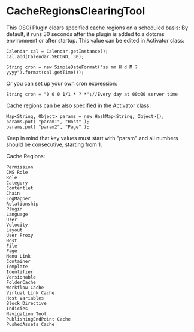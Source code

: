 CacheRegionsClearingTool
========================

This OSGi Plugin clears specified cache regions on a scheduled basis: By default, it runs 30 seconds after the plugin is added to a dotcms environment or after startup. This value can be edited in Activator class:

```
Calendar cal = Calendar.getInstance();
cal.add(Calendar.SECOND, 30);

String cron = new SimpleDateFormat("ss mm H d M ? yyyy").format(cal.getTime());

```
Or you can set up your own cron expression:

```
String cron = "0 0 0 1/1 * ? *";//Every day at 00:00 server time
```


Cache regions can be also specified in the Activator class:

```
Map<String, Object> params = new HashMap<String, Object>();
params.put( "param1", "Host" );
params.put( "param2", "Page" );
```

Keep in mind that key values must start with "param" and all numbers should be consecutive, starting from 1.

Cache Regions:

```
Permission
CMS Role
Role
Category
Contentlet
Chain
LogMapper
Relationship
Plugin
Language
User
Velocity
Layout
User Proxy
Host
File
Page
Menu Link
Container
Template
Identifier
Versionable
FolderCache
Workflow Cache
Virtual Link Cache
Host Variables
Block Directive
Indicies
Navigation Tool
PublishingEndPoint Cache
PushedAssets Cache
```

